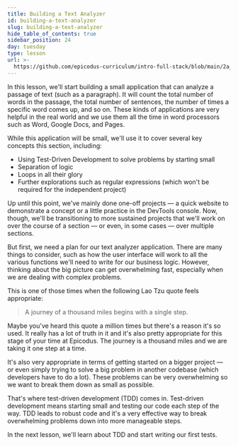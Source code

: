 ```yaml
---
title: Building a Text Analyzer
id: building-a-text-analyzer
slug: building-a-text-analyzer
hide_table_of_contents: true
sidebar_position: 24
day: tuesday
type: lesson
url: >-
  https://github.com/epicodus-curriculum/intro-full-stack/blob/main/2a_building_a_text_analyzer_app.md
---
```


In this lesson, we'll start building a small application that can analyze a passage of text (such as a paragraph). It will count the total number of words in the passage, the total number of sentences, the number of times a specific word comes up, and so on. These kinds of applications are very helpful in the real world and we use them all the time in word processors such as Word, Google Docs, and Pages.

While this application will be small, we'll use it to cover several key concepts this section, including:

* Using Test-Driven Development to solve problems by starting small
* Separation of logic
* Loops in all their glory
* Further explorations such as regular expressions (which won't be required for the independent project)

Up until this point, we've mainly done one-off projects — a quick website to demonstrate a concept or a little practice in the DevTools console. Now, though, we'll be transitioning to more sustained projects that we'll work on over the course of a section — or even, in some cases — over multiple sections.

But first, we need a plan for our text analyzer application. There are many things to consider, such as how the user interface will work to all the various functions we'll need to write for our business logic. However, thinking about the big picture can get overwhelming fast, especially when we are dealing with complex problems.

This is one of those times when the following Lao Tzu quote feels appropriate:

> A journey of a thousand miles begins with a single step.

Maybe you've heard this quote a million times but there's a reason it's so used. It really has a lot of truth in it and it's also pretty appropriate for this stage of your time at Epicodus. The journey is a thousand miles and we are taking it one step at a time.

It's also very appropriate in terms of getting started on a bigger project — or even simply trying to solve a big problem in another codebase (which developers have to do a lot). These problems can be very overwhelming so we want to break them down as small as possible.

That's where test-driven development (TDD) comes in. Test-driven development means starting small and testing our code each step of the way. TDD leads to robust code and it's a very effective way to break overwhelming problems down into more manageable steps.

In the next lesson, we'll learn about TDD and start writing our first tests.